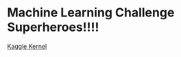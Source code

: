 # Machine Learning Challenge Superheroes!!!!
[Kaggle Kernel](https://www.kaggle.com/pedrodiamel/super-hero-ml)
